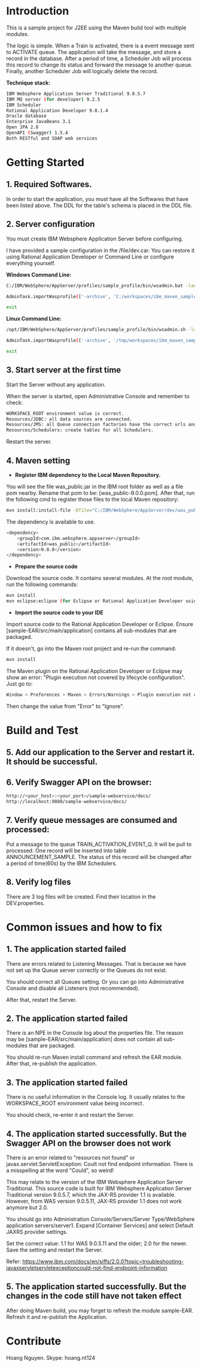 # Introduction 
This is a sample project for J2EE using the Maven build tool with multiple modules.

The logic is simple. When a Train is activated, there is a event message sent to ACTIVATE queue. The application will take the message, and store a record in the database. After a period of time, a Scheduler Job will process this record to change its status and forward the message to another queue. Finally, another Scheduler Job will logically delete the record.

**Technique stack:**

```sh
IBM Websphere Application Server Traditional 9.0.5.7
IBM MQ server (for developer) 9.2.5
IBM Scheduler
Rational Application Developer 9.0.1.4
Oracle database
Enterprise JavaBeans 3.1
Open JPA 2.0
OpenAPI (Swagger) 1.5.4
Both RESTful and SOAP web services
```

# Getting Started
## 1. Required Softwares.

In order to start the application, you must have all the Softwares that have been listed above.
The DDL for the table's schema is placed in the DDL file.

## 2. Server configuration

You must create IBM Websphere Application Server before configuring.

I have provided a sample configuration in the /file/dev.car. You can restore it using Rational Application Developer or Command Line or configure everything yourself.

**Windows Command Line:**

```sh
C:/IBM/WebSphere/AppServer/profiles/sample_profile/bin/wsadmin.bat -lang jython -username wsadmin -password your_password sample_profile -conntype NONE

AdminTask.importWasprofile(['-archive', 'C:/workspaces/ibm_maven_sample/dev.car']),AdminConfig.save()

exit
```

**Linux Command Line:**

```sh
/opt/IBM/WebSphere/AppServer/profiles/sample_profile/bin/wsadmin.sh -lang jython -username wsadmin -password your_password sample_profile -conntype NONE

AdminTask.importWasprofile(['-archive', '/tmp/workspaces/ibm_maven_sample/dev.car']),AdminConfig.save()

exit
```

## 3. Start server at the first time

Start the Server without any application.

When the server is started, open Administrative Console and remember to check:

```sh
WORKSPACE_ROOT environment value is correct.
Resources/JDBC: all data sources are connected.
Resources/JMS: all Queue connection factories have the correct urls and authentication.
Resources/Schedulers: create tables for all Schedulers.
```

Restart the server.

## 4. Maven setting

- **Register IBM dependency to the Local Maven Repository.**

You will see the file was_public.jar in the IBM root folder as well as a file pom nearby. Rename that pom to be: [was_public-9.0.0.pom].
After that, run the following cmd to register those files to the local Maven repository:

```sh
mvn install:install-file -Dfile="C:/IBM/WebSphere/AppServer/dev/was_public.jar" -DpomFile="C:/IBM/WebSphere/AppServer/dev/was_public-9.0.0.pom"
```

The dependency is available to use.

```sh
<dependency>
    <groupId>com.ibm.websphere.appserver</groupId>
    <artifactId>was_public</artifactId>
    <version>9.0.0</version>
</dependency>
```

- **Prepare the source code**

Download the source code. It contains several modules. At the root module, run the following commands:

```sh
mvn install
mvn eclipse:eclipse (for Eclipse or Rational Application Developer using)
```

- **Import the source code to your IDE**

Import source code to the Rational Application Developer or Eclipse. Ensure [sample-EAR/src/main/application] contains all sub-modules that are packaged.

If it doesn't, go into the Maven root project and re-run the command:

```sh
mvn install
```

The Maven plugin on the Rational Application Developer or Eclipse may show an error: "Plugin execution not covered by lifecycle configuration". Just go to:

```sh
Window > Preferences > Maven > Errors/Warnings > Plugin execution not covered by lifecycle configuration.

```
Then change the value from "Error" to "Ignore".


# Build and Test
## 5. Add our application to the Server and restart it. It should be successful.

## 6. Verify Swagger API on the browser:

```sh
http://<your_host>:<your_port>/sample-webservice/docs/
http://localhost:9080/sample-webservice/docs/
```

## 7. Verify queue messages are consumed and processed:
Put a message to the queue TRAIN_ACTIVATION_EVENT_Q.
It will be pull to processed. One record will be inserted into table ANNOUNCEMENT_SAMPLE.
The status of this record will be changed after a period of time(60s) by the IBM Schedulers.

## 8. Verify log files
There are 3 log files will be created. Find their location in the DEV.properties.

# Common issues and how to fix
## 1. The application started failed
There are errors related to Listening Messages. That is because we have not set up the Queue server correctly or the Queues do not exist.

You should correct all Queues setting. Or you can go into Administrative Console and disable all Listeners (not recommended).

After that, restart the Server.

## 2. The application started failed
There is an NPE in the Console log about the properties file. The reason may be [sample-EAR/src/main/application] does not contain all sub-modules that are packaged.

You should re-run Maven install command and refresh the EAR module. After that, re-publish the application.

## 3. The application started failed
There is no useful information in the Console log. It usually relates to the WORKSPACE_ROOT environment value being incorrect. 

You should check, re-enter it and restart the Server.

## 4. The application started successfully. But the Swagger API on the browser does not work
There is an error related to "resources not found" or javax.servlet.ServletException: Coult not find endpoint information. There is a misspelling at the word "Could", so weird!

This may relate to the version of the IBM Websphere Application Server Traditional. This source code is built for IBM Websphere Application Server Traditional version 9.0.5.7, which the JAX-RS provider 1.1 is available. However, from WAS version 9.0.5.11, JAX-RS provider 1.1 does not work anymore but 2.0.

You should go into Administration Console/Servers/Server Type/WebSphere application servers/server1. Expand [Container Services] and select Default JAXRS provider settings.

Set the correct value: 1.1 for WAS 9.0.5.11 and the older; 2.0 for the newer. Save the setting and restart the Server.

Refer: https://www.ibm.com/docs/en/siffs/2.0.0?topic=troubleshooting-javaxservletservletexceptioncould-not-find-endpoint-information

## 5. The application started successfully. But the changes in the code still have not taken effect
After doing Maven build, you may forget to refresh the module sample-EAR. Refresh it and re-publish the Application.

# Contribute
Hoang Nguyen. Skype: hoang.nt124
